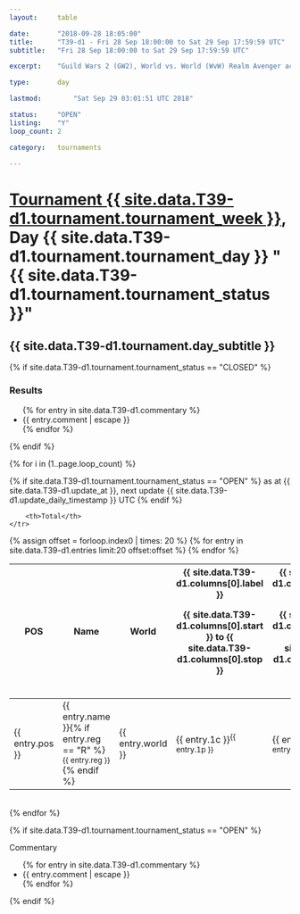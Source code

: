 ```yaml
---
layout: 	table

date: 		"2018-09-28 18:05:00"
title: 		"T39-d1 - Fri 28 Sep 18:00:00 to Sat 29 Sep 17:59:59 UTC"
subtitle: 	"Fri 28 Sep 18:00:00 to Sat 29 Sep 17:59:59 UTC"

excerpt:    "Guild Wars 2 (GW2), World vs. World (WvW) Realm Avenger achivement Tournament. \"Every Kill Counts\""

type:       day

lastmod: 		"Sat Sep 29 03:01:51 UTC 2018"

status:     "OPEN"
listing:    "Y"
loop_count: 2

category: 	tournaments

---
```

<div class="table_header">
    <h1><a href="{{ site.data.T39-d1.tournament.week_url }}">Tournament {{ site.data.T39-d1.tournament.tournament_week }}</a>, Day {{ site.data.T39-d1.tournament.tournament_day }} "{{ site.data.T39-d1.tournament.tournament_status }}"</h1>
    <h2>{{ site.data.T39-d1.tournament.day_subtitle }}</h2> 
</div>

{% if site.data.T39-d1.tournament.tournament_status == "CLOSED" %} 
<div class="commentary">
  <h3>Results</h3>
  <ul>
    {% for entry in site.data.T39-d1.commentary %}
    <li class="commentary_list">{{ entry.comment | escape }}</li>
    {% endfor %}
  </ul>
</div>
{% endif %}


{% for i in (1..page.loop_count) %}

{% if site.data.T39-d1.tournament.tournament_status == "OPEN" %} 
<span class="table_nextupdate">as at {{ site.data.T39-d1.update_at }}, next update {{ site.data.T39-d1.update_daily_timestamp }} UTC</span> 
{% endif %}

<table class="day_table">
  <colgroup>
    <col style="width:18px">
    <col style="width:55px">
    <col style="width:55px">
    <col style="width:12px">
    <col style="width:12px">
    <col style="width:12px">
    <col style="width:12px">
    <col style="width:12px">
    <col style="width:12px">
    <col style="width:12px">
    <col style="width:12px">
    <col style="width:12px">
    <col style="width:12px">
    <col style="width:12px">
    <col style="width:12px">
    <col style="width:12px">
    <col style="width:12px">
    <col style="width:12px">
    <col style="width:12px">
    <col style="width:12px">
    <col style="width:12px">
    <col style="width:12px">
    <col style="width:12px">
    <col style="width:12px">
    <col style="width:12px">
    <col style="width:12px">
    <col style="width:12px">
    <col style="width:18px">
  </colgroup>  
  <thead>
    <tr>
        <th>POS</th>
        <th class="AlignLeft">Name</th>
        <th class="AlignLeft">World</th>

<th><div class="label">{{ site.data.T39-d1.columns[0].label }}<p class="onhover">{{ site.data.T39-d1.columns[0].start }} to {{ site.data.T39-d1.columns[0].stop }}</p></div>​</th>
<th><div class="label">{{ site.data.T39-d1.columns[1].label }}<p class="onhover">{{ site.data.T39-d1.columns[1].start }} to {{ site.data.T39-d1.columns[1].stop }}</p></div>​</th>
<th><div class="label">{{ site.data.T39-d1.columns[2].label }}<p class="onhover">{{ site.data.T39-d1.columns[2].start }} to {{ site.data.T39-d1.columns[2].stop }}</p></div>​</th>
<th><div class="label">{{ site.data.T39-d1.columns[3].label }}<p class="onhover">{{ site.data.T39-d1.columns[3].start }} to {{ site.data.T39-d1.columns[3].stop }}</p></div>​</th>
<th><div class="label">{{ site.data.T39-d1.columns[4].label }}<p class="onhover">{{ site.data.T39-d1.columns[4].start }} to {{ site.data.T39-d1.columns[4].stop }}</p></div>​</th>
<th><div class="label">{{ site.data.T39-d1.columns[5].label }}<p class="onhover">{{ site.data.T39-d1.columns[5].start }} to {{ site.data.T39-d1.columns[5].stop }}</p></div>​</th>
<th><div class="label">{{ site.data.T39-d1.columns[6].label }}<p class="onhover">{{ site.data.T39-d1.columns[6].start }} to {{ site.data.T39-d1.columns[6].stop }}</p></div>​</th>
<th><div class="label">{{ site.data.T39-d1.columns[7].label }}<p class="onhover">{{ site.data.T39-d1.columns[7].start }} to {{ site.data.T39-d1.columns[7].stop }}</p></div>​</th>
<th><div class="label">{{ site.data.T39-d1.columns[8].label }}<p class="onhover">{{ site.data.T39-d1.columns[8].start }} to {{ site.data.T39-d1.columns[8].stop }}</p></div>​</th>
<th><div class="label">{{ site.data.T39-d1.columns[9].label }}<p class="onhover">{{ site.data.T39-d1.columns[9].start }} to {{ site.data.T39-d1.columns[9].stop }}</p></div>​</th>
<th><div class="label">{{ site.data.T39-d1.columns[10].label }}<p class="onhover">{{ site.data.T39-d1.columns[10].start }} to {{ site.data.T39-d1.columns[10].stop }}</p></div>​</th>

<th><div class="label">{{ site.data.T39-d1.columns[11].label }}<p class="onhover">{{ site.data.T39-d1.columns[11].start }} to {{ site.data.T39-d1.columns[11].stop }}</p></div>​</th>
<th><div class="label">{{ site.data.T39-d1.columns[12].label }}<p class="onhover">{{ site.data.T39-d1.columns[12].start }} to {{ site.data.T39-d1.columns[12].stop }}</p></div>​</th>
<th><div class="label">{{ site.data.T39-d1.columns[13].label }}<p class="onhover">{{ site.data.T39-d1.columns[13].start }} to {{ site.data.T39-d1.columns[13].stop }}</p></div>​</th>
<th><div class="label">{{ site.data.T39-d1.columns[14].label }}<p class="onhover">{{ site.data.T39-d1.columns[14].start }} to {{ site.data.T39-d1.columns[14].stop }}</p></div>​</th>
<th><div class="label">{{ site.data.T39-d1.columns[15].label }}<p class="onhover">{{ site.data.T39-d1.columns[15].start }} to {{ site.data.T39-d1.columns[15].stop }}</p></div>​</th>
<th><div class="label">{{ site.data.T39-d1.columns[16].label }}<p class="onhover">{{ site.data.T39-d1.columns[16].start }} to {{ site.data.T39-d1.columns[16].stop }}</p></div>​</th>
<th><div class="label">{{ site.data.T39-d1.columns[17].label }}<p class="onhover">{{ site.data.T39-d1.columns[17].start }} to {{ site.data.T39-d1.columns[17].stop }}</p></div>​</th>
<th><div class="label">{{ site.data.T39-d1.columns[18].label }}<p class="onhover">{{ site.data.T39-d1.columns[18].start }} to {{ site.data.T39-d1.columns[18].stop }}</p></div>​</th>
<th><div class="label">{{ site.data.T39-d1.columns[19].label }}<p class="onhover">{{ site.data.T39-d1.columns[19].start }} to {{ site.data.T39-d1.columns[19].stop }}</p></div>​</th>
<th><div class="label">{{ site.data.T39-d1.columns[20].label }}<p class="onhover">{{ site.data.T39-d1.columns[20].start }} to {{ site.data.T39-d1.columns[20].stop }}</p></div>​</th>

<th><div class="label">{{ site.data.T39-d1.columns[21].label }}<p class="onhover">{{ site.data.T39-d1.columns[21].start }} to {{ site.data.T39-d1.columns[21].stop }}</p></div>​</th>
<th><div class="label">{{ site.data.T39-d1.columns[22].label }}<p class="onhover">{{ site.data.T39-d1.columns[22].start }} to {{ site.data.T39-d1.columns[22].stop }}</p></div>​</th>
<th><div class="label">{{ site.data.T39-d1.columns[23].label }}<p class="onhover">{{ site.data.T39-d1.columns[23].start }} to {{ site.data.T39-d1.columns[23].stop }}</p></div>​</th>

        <th>Total</th>
    </tr>
  </thead>
  {% assign offset = forloop.index0 | times: 20 %}
<tbody>
{% for entry in site.data.T39-d1.entries limit:20 offset:offset %}
  <tr>
    <td class="pl{{ entry.pos }}">{{ entry.pos }}</td>
    <td class="AlignLeft">{{ entry.name }}{% if entry.reg == "R" %}<sup>{{ entry.reg }}</sup>{% endif %}</td>
    <td class="AlignLeft">{{ entry.world }}</td>
    <td class="pl{{ entry.1p }}">{{ entry.1c }}<sup>{{ entry.1p }}</sup></td>
    <td class="pl{{ entry.2p }}">{{ entry.2c }}<sup>{{ entry.2p }}</sup></td>
    <td class="pl{{ entry.3p }}">{{ entry.3c }}<sup>{{ entry.3p }}</sup></td>
    <td class="pl{{ entry.4p }}">{{ entry.4c }}<sup>{{ entry.4p }}</sup></td>
    <td class="pl{{ entry.5p }}">{{ entry.5c }}<sup>{{ entry.5p }}</sup></td>
    <td class="pl{{ entry.6p }}">{{ entry.6c }}<sup>{{ entry.6p }}</sup></td>
    <td class="pl{{ entry.7p }}">{{ entry.7c }}<sup>{{ entry.7p }}</sup></td>
    <td class="pl{{ entry.8p }}">{{ entry.8c }}<sup>{{ entry.8p }}</sup></td>
    <td class="pl{{ entry.9p }}">{{ entry.9c }}<sup>{{ entry.9p }}</sup></td>
    <td class="pl{{ entry.10p }}">{{ entry.10c }}<sup>{{ entry.10p }}</sup></td>
    <td class="pl{{ entry.11p }}">{{ entry.11c }}<sup>{{ entry.11p }}</sup></td>
    <td class="pl{{ entry.12p }}">{{ entry.12c }}<sup>{{ entry.12p }}</sup></td>
    <td class="pl{{ entry.13p }}">{{ entry.13c }}<sup>{{ entry.13p }}</sup></td>
    <td class="pl{{ entry.14p }}">{{ entry.14c }}<sup>{{ entry.14p }}</sup></td>
    <td class="pl{{ entry.15p }}">{{ entry.15c }}<sup>{{ entry.15p }}</sup></td>
    <td class="pl{{ entry.16p }}">{{ entry.16c }}<sup>{{ entry.16p }}</sup></td>
    <td class="pl{{ entry.17p }}">{{ entry.17c }}<sup>{{ entry.17p }}</sup></td>
    <td class="pl{{ entry.18p }}">{{ entry.18c }}<sup>{{ entry.18p }}</sup></td>
    <td class="pl{{ entry.19p }}">{{ entry.19c }}<sup>{{ entry.19p }}</sup></td>
    <td class="pl{{ entry.20p }}">{{ entry.20c }}<sup>{{ entry.20p }}</sup></td>
    <td class="pl{{ entry.21p }}">{{ entry.21c }}<sup>{{ entry.21p }}</sup></td>
    <td class="pl{{ entry.22p }}">{{ entry.22c }}<sup>{{ entry.22p }}</sup></td>
    <td class="pl{{ entry.23p }}">{{ entry.23c }}<sup>{{ entry.23p }}</sup></td>
    <td class="pl{{ entry.24p }}">{{ entry.24c }}<sup>{{ entry.24p }}</sup></td>
    <td>{{ entry.total }}</td>
  </tr>
{% endfor %}  
</tbody>
</table>
<div class="leaderboard"></div>
<br />
{% endfor %}

{% if site.data.T39-d1.tournament.tournament_status == "OPEN" %} 
<div class="commentary">
  <span class="commentary_title">Commentary</span>
  <ul>
    {% for entry in site.data.T39-d1.commentary %}
    <li class="commentary_list">{{ entry.comment | escape }}</li>
    {% endfor %}
  </ul>
</div>
{% endif %}


